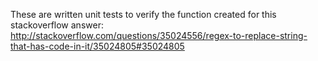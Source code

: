 These are written unit tests to verify the function created for this stackoverflow answer:
http://stackoverflow.com/questions/35024556/regex-to-replace-string-that-has-code-in-it/35024805#35024805
